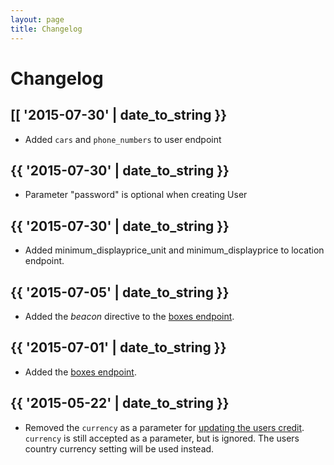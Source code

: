 ```yaml
---
layout: page
title: Changelog
---
```


# Changelog

<!--
  Add new changes to the log in historically descending order.
-->
## [[ '2015-07-30' | date_to_string }}

* Added `cars` and `phone_numbers` to user endpoint


## {{ '2015-07-30' | date_to_string }}

* Parameter "password" is optional when creating User


## {{ '2015-07-30' | date_to_string }}

* Added minimum_displayprice_unit and minimum_displayprice to location endpoint.


## {{ '2015-07-05' | date_to_string }}

* Added the _beacon_ directive to the [boxes endpoint][boxes].


## {{ '2015-07-01' | date_to_string }}

* Added the [boxes endpoint][boxes].


## {{ '2015-05-22' | date_to_string }}

* Removed the `currency` as a parameter for [updating the users credit](/api/payment/#update-credit). `currency` is still accepted as a parameter, but is ignored. The users country currency setting will be used instead.


  [boxes]: /api/boxes/ "Boxes Endpoint"
